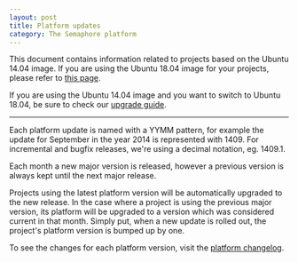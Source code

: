```yaml
---
layout: post
title: Platform updates
category: The Semaphore platform
---
```

This document contains information related to projects based on the Ubuntu 14.04 image. 
If you are using the Ubuntu 18.04 image for your projects, please refer to [this page](https://semaphoreci.com/docs/ubuntu-1804.html). 

If you are using the Ubuntu 14.04 image and you want to switch to Ubuntu 18.04, be sure to check our [upgrade guide](https://semaphoreci.com/docs/ubuntu-1804.html#how-to-upgrade).
___

Each platform update is named with a YYMM pattern, for example the update for
September in the year 2014 is represented with 1409. For incremental and bugfix
releases, we're using a decimal notation, eg. 1409.1.

Each month a new major version is released, however a previous version is always
kept until the next major release.

Projects using the latest platform version will be automatically upgraded to the
new release. In the case where a project is using the previous major version, its platform
will be upgraded to a version which was considered current in that month. Simply put,
when a new update is rolled out, the project's platform version is bumped up by one.

To see the changes for each platform version, visit the [platform changelog](/docs/platform-changelog.html).
